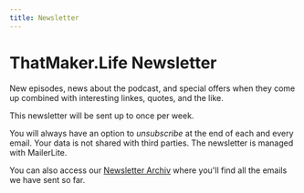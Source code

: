 ```yaml
---
title: Newsletter
---
```


# ThatMaker.Life Newsletter

New episodes, news about the podcast, and special offers when they come up combined with interesting linkes, quotes, and the like.

This newsletter will be sent up to once per week.

You will always have an option to *unsubscribe* at the end of each and every email. Your data is not shared with third parties. The newsletter is managed with MailerLite.

<div class="ml-form-embed"
  data-account="2480927:e7c8n6m3j9"
  data-form="2825501:o9m4b6">
</div>

You can also access our [Newsletter Archiv](/newsletter/archive) where you'll find all the emails we have sent so far.
